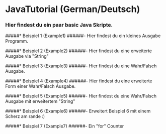 # JavaTutorial (German/Deutsch)
### Hier findest du ein paar basic Java Skripte.

#####* Beispiel 1 (Example1)
######- Hier findest du ein kleines Ausgabe Programm.

#####* Beispiel 2 (Example2)
######- Hier findest du eine erweiterte Ausgabe via "String"

#####* Beispiel 3 (Example3)
######- Hier findest du eine Wahr/Falsch Ausgabe.

#####* Beispiel 4 (Example4)
######- Hier findest du eine erweiterte Form einer Wahr/Falsch Ausgabe.

#####* Beispiel 5 (Example5)
######- Hier findest du eine Wahr/Falsch Ausgabe mit erweitertem "String"

#####* Beispiel 6 (Example6)
######- Erweitert Beispiel 6 mit einem Scherz am rande :)

#####* Beispiel 7 (Example7)
######- Ein "for" Counter